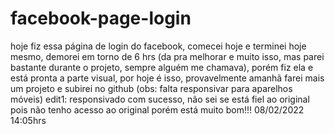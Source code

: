 # facebook-page-login
hoje fiz essa página de login do facebook, comecei hoje e terminei hoje mesmo, demorei em torno de 6 hrs (da pra melhorar e muito isso, mas parei bastante durante o projeto, sempre alguém me chamava), porém fiz ela e está pronta a parte visual, por hoje é isso, provavelmente amanhã farei mais um projeto e subirei no github (obs: falta responsivar para aparelhos móveis)
edit1: responsivado com sucesso, não sei se está fiel ao original pois não tenho acesso ao original porém está muito bom!!! 08/02/2022 14:05hrs
